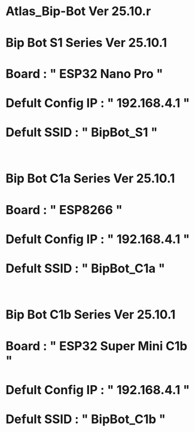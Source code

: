 <h1 style="font-size: 2rem;">Atlas_Bip-Bot Ver 25.10.r</h1>
<h2 style="font-size: 2rem;">Bip Bot S1 Series Ver 25.10.1</h2>
<h3 style="font-size: 2rem;">
Board : " ESP32 Nano Pro "<br><br>
Defult Config IP : " 192.168.4.1 "<br><br>
Defult SSID : " BipBot_S1 "<br><br>
</h3>  
<!--1) Buzzer<br>
2) RGB Led for show Satatus<br>
2.1) green  : Server Running...<br>
2.2) red    : Server Down....<br>
2.3) blue   : Deep slepping Mode running....<br>
Pinout Mapping :<br>
Pin/Arduino pin/GPIO number<br>
D0/0/44<br>
D1/1/43<br>
D2/2/5<br>
D3/3/6<br>
D4/4/7<br>
D5/5/8<br>
D6/6/9<br>
D7/7/10<br>
D8/8/17<br>
D9/9/18<br>
D10/10/21<br>
D11/11/38<br>
D12/12/47<br>
D13/13/48<br>
LED_RED/14/46<br>
LED_GREEN/15/0<br>
LED_BLUE/16/45<br>
A0/17/1<br>
A1/18/2<br>
A2/19/3<br>
A3/20/4<br>
A4/21/11<br>
A5/22/12<br>
A6/23/13<br>
A7/24/14<br>
-->
<h2 style="font-size: 2rem;">Bip Bot C1a Series Ver 25.10.1</h2>
<h3 style="font-size: 2rem;">
Board : " ESP8266 "<br><br>
Defult Config IP : " 192.168.4.1 "<br><br>
Defult SSID : " BipBot_C1a "<br><br>
</h3> 

<h2 style="font-size: 2rem;">Bip Bot C1b Series Ver 25.10.1</h2>
<h3 style="font-size: 2rem;">
Board : " ESP32 Super Mini C1b "<br><br>
Defult Config IP : " 192.168.4.1 "<br><br>
Defult SSID : " BipBot_C1b "<br><br>
</h3> 

